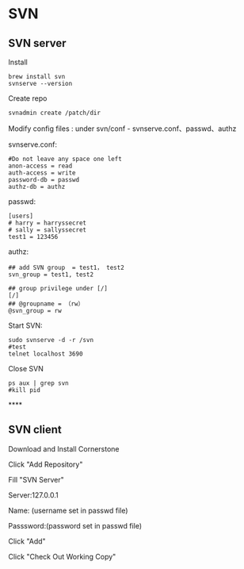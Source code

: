 # SVN

## SVN server

Install 

```text
brew install svn
svnserve --version
```

Create repo

```text
svnadmin create /patch/dir
```

Modify config files :   under svn/conf - svnserve.conf、passwd、authz

svnserve.conf:

```text
#Do not leave any space one left
anon-access = read
auth-access = write
password-db = passwd
authz-db = authz
```

passwd:

```text
[users]
# harry = harryssecret
# sally = sallyssecret
test1 = 123456
```

authz:

```text
## add SVN group  = test1， test2
svn_group = test1, test2

## group privilege under [/]  
[/]
## @groupname = （rw）
@svn_group = rw
```

Start SVN:

```text
sudo svnserve -d -r /svn
#test
telnet localhost 3690
```

Close SVN

```text
ps aux | grep svn
#kill pid
```

\*\*\*\*

## **SVN client**

Download and Install Cornerstone

Click "Add Repository" 

Fill "SVN Server" 

Server:127.0.0.1

Name: \(username set in passwd file\)

Passsword:\(password set in passwd file\)

Click "Add"

Click "Check Out Working Copy"









